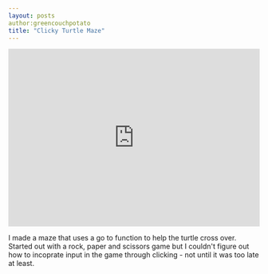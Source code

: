 ```yaml
---
layout: posts
author:greencouchpotato
title: "Clicky Turtle Maze"
---
```


<iframe src="https://trinket.io/embed/python/6a87901aa7" width="100%" height="356" frameborder="0" marginwidth="0" marginheight="0" allowfullscreen></iframe>

I made a maze that uses a go to function to help the turtle cross over. Started out with a rock, paper and scissors game but I couldn't figure out how to 
incoprate input in the game through clicking - not until it was too late at least.
